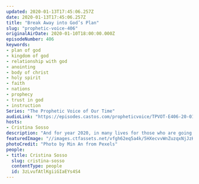 ```yaml
---
updated: 2020-01-13T17:45:06.257Z
date: 2020-01-13T17:45:06.257Z
title: "Break Away into God’s Plan"
slug: "prophetic-voice-406"
originalAirDate: 2020-01-10T18:00:00.000Z
episodeNumber: 406
keywords:
- plan of god
- kingdom of god
- relationship with god
- anointing
- body of christ
- holy spirit
- faith
- nations
- prophecy
- trust in god
- instruction
Series: "The Prophetic Voice of Our Time"
audioLink: "https://episodes.castos.com/propheticvoice/TPVOT-E406-20-01-11-12-Break-Away-into-God-s-Plan.mp3"
hosts:
- Cristina Sosso
description: "And for year 2020, in many lives for those who are going to break away from the group of nameless faceless people, those who break away, they will bring so much glory to the Lord, and we’re going to have a clear understanding when the Lord says for year 2020, we’re going to have 20/20 vision. It’s a clarity and understanding of the move of God as long as you’re willing to jump in.\n"
featuredImage: "//images.ctfassets.net/vfgh62eq5a4k/5HXecvvWnZuzqxNjJzHmw2/3e74ae9b0f7d9677f2e2059f1fc8ba72/man-standing-in-between-fields-911802_l.jpg"
photoCredit: "Photo by Min An from Pexels"
people:
- title: Cristina Sosso
  slug: cristina-sosso
  contentType: people
  id: 3zLvufAtlKgiiGIaEYs4S4
---
```


